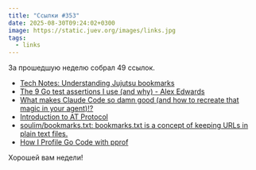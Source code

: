 ```yaml
---
title: "Ссылки #353"
date: 2025-08-30T09:24:02+0300
image: https://static.juev.org/images/links.jpg
tags:
  - links
---
```


За прошедшую неделю собрал 49 ссылок.

- [Tech Notes: Understanding Jujutsu bookmarks](https://neugierig.org/software/blog/2025/08/jj-bookmarks.html)
- [The 9 Go test assertions I use (and why) - Alex Edwards](https://www.alexedwards.net/blog/the-9-go-test-assertions-i-use)
- [What makes Claude Code so damn good (and how to recreate that magic in your agent)!?](https://minusx.ai/blog/decoding-claude-code/)
- [Introduction to AT Protocol](https://mackuba.eu/2025/08/20/introduction-to-atproto/)
- [soulim/bookmarks.txt: bookmarks.txt is a concept of keeping URLs in plain text files.](https://github.com/soulim/bookmarks.txt)
- [How I Profile Go Code with pprof](https://alexsanderhamir.medium.com/how-i-profile-go-code-with-pprof-791811ccdf2a)

Хорошей вам недели!
